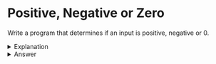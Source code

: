 # Positive, Negative or Zero
Write a program that determines if an input is positive, negative or 0.

<details>
<summary>Explanation</summary>
<br>
</details>


<details>
<summary>Answer</summary>
<br>

``` c
#include<stdio.h>
int main(){
	int input;
	if(input > 0){
		printf("Positive");
	} else if(input<0){
		printf("Negative");
	} else if(input==0){
		printf("Zero");
	}
	return 0;
}
```

</details>